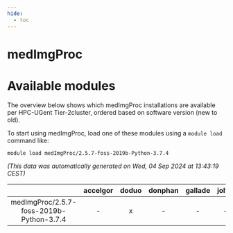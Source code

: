 ```yaml
---
hide:
  - toc
---
```


medImgProc
==========

# Available modules


The overview below shows which medImgProc installations are available per HPC-UGent Tier-2cluster, ordered based on software version (new to old).

To start using medImgProc, load one of these modules using a `module load` command like:

```shell
module load medImgProc/2.5.7-foss-2019b-Python-3.7.4
```

*(This data was automatically generated on Wed, 04 Sep 2024 at 13:43:19 CEST)*  

| |accelgor|doduo|donphan|gallade|joltik|shinx|skitty|
| :---: | :---: | :---: | :---: | :---: | :---: | :---: | :---: |
|medImgProc/2.5.7-foss-2019b-Python-3.7.4|-|x|-|-|-|-|x|
